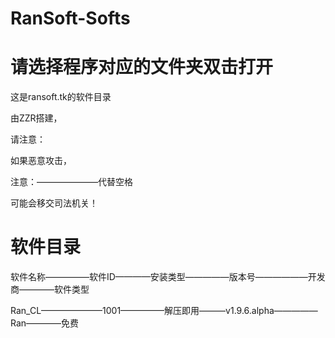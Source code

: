 # RanSoft-Softs
# 请选择程序对应的文件夹双击打开

这是ransoft.tk的软件目录

由ZZR搭建，

请注意：

如果恶意攻击，

注意：———————代替空格

可能会移交司法机关！

# 软件目录

软件名称—————软件ID————安装类型—————版本号——————开发商————软件类型

Ran_CL———————1001—————解压即用———v1.9.6.alpha—————Ran————免费
